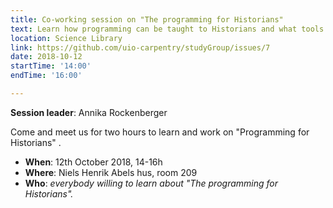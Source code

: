 ```yaml
---
title: Co-working session on "The programming for Historians"
text: Learn how programming can be taught to Historians and what tools they are using
location: Science Library
link: https://github.com/uio-carpentry/studyGroup/issues/7
date: 2018-10-12
startTime: '14:00'
endTime: '16:00'

---
```


**Session leader**: Annika Rockenberger

Come and meet us for two hours to learn and work on "Programming for Historians" .

- **When**: 12th October 2018, 14-16h
- **Where**: Niels Henrik Abels hus, room 209
- **Who**: _everybody willing to learn about "The programming for Historians"._

